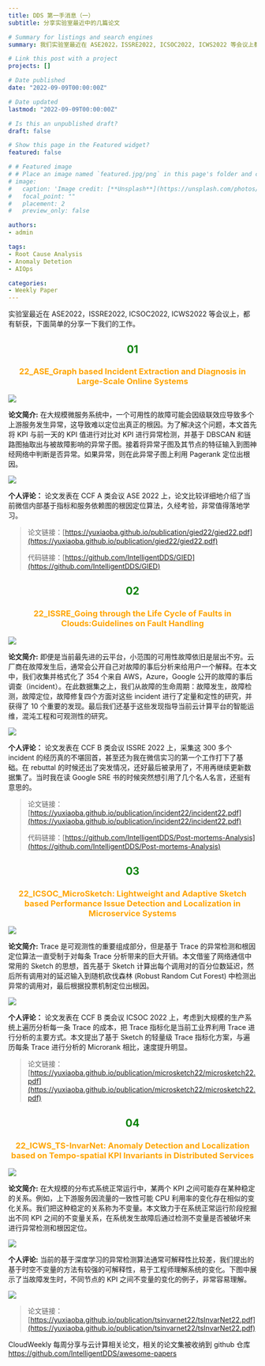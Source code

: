 ```yaml
---
title: DDS 第一手消息（一）
subtitle: 分享实验室最近中的几篇论文

# Summary for listings and search engines
summary: 我们实验室最近在 ASE2022，ISSRE2022, ICSOC2022, ICWS2022 等会议上都有斩获，本文绝对是全网第一手消息。下面简单的介绍一下我们的工作，有兴趣的同学可以下载预览版的论文详细看看。

# Link this post with a project
projects: []

# Date published
date: "2022-09-09T00:00:00Z"

# Date updated
lastmod: "2022-09-09T00:00:00Z"

# Is this an unpublished draft?
draft: false

# Show this page in the Featured widget?
featured: false

# # Featured image
# # Place an image named `featured.jpg/png` in this page's folder and customize its options here.
# image:
#   caption: 'Image credit: [**Unsplash**](https://unsplash.com/photos/CpkOjOcXdUY)'
#   focal_point: ""
#   placement: 2
#   preview_only: false

authors:
- admin

tags:
- Root Cause Analysis
- Anomaly Detetion
- AIOps

categories:
- Weekly Paper
---
```


实验室最近在 ASE2022，ISSRE2022, ICSOC2022, ICWS2022 等会议上，都有斩获，下面简单的分享一下我们的工作。

## <center> <font color=#00800>01</font></center>

### <center><font color=#FFA500>22_ASE_Graph based Incident Extraction and Diagnosis in Large-Scale Online Systems</font></center>

![](./gied1.jpg)

**论文简介:** 在大规模微服务系统中，一个可用性的故障可能会因级联效应导致多个上游服务发生异常，这导致难以定位出真正的根因。为了解决这个问题，本文首先将 KPI 与前一天的 KPI 值进行对比对 KPI 进行异常检测，并基于 DBSCAN 和链路图抽取出与被故障影响的异常子图。接着将异常子图及其节点的特征输入到图神经网络中判断是否异常。如果异常，则在此异常子图上利用 Pagerank 定位出根因。

![](./gied.jpg)

**个人评论：** 论文发表在 CCF A 类会议 ASE 2022 上，论文比较详细地介绍了当前微信内部基于指标和服务依赖图的根因定位算法，久经考验，非常值得落地学习。

> 论文链接：[https://yuxiaoba.github.io/publication/gied22/gied22.pdf](https://yuxiaoba.github.io/publication/gied22/gied22.pdf)
> 
> 代码链接：[https://github.com/IntelligentDDS/GIED](https://github.com/IntelligentDDS/GIED)

## <center> <font color=#00800>02</font></center>

### <center><font color=#FFA500>22_ISSRE_Going through the Life Cycle of Faults in Clouds:Guidelines on Fault Handling</font></center>

![](./incident1.jpg)

**论文简介:** 即便是当前最先进的云平台，小范围的可用性故障依旧是层出不穷。云厂商在故障发生后，通常会公开自己对故障的事后分析来给用户一个解释。在本文中，我们收集并格式化了 354 个来自 AWS，Azure，Google 公开的故障的事后调查（incident）。在此数据集之上，我们从故障的生命周期：故障发生，故障检测，故障定位，故障修复四个方面对这些 incident 进行了定量和定性的研究，并获得了 10 个重要的发现。最后我们还基于这些发现指导当前云计算平台的智能运维，混沌工程和可观测性的研究。

![](./incident.jpg)

**个人评论：** 论文发表在 CCF B 类会议 ISSRE 2022 上，采集这 300 多个 incident 的经历真的不堪回首，甚至还为我在微信实习的第一个工作打下了基础。在 rebuttal 的时候还出了突发情况，还好最后被录用了，不用再继续更新数据集了。当时我在读 Google SRE 书的时候突然想引用了几个名人名言，还挺有意思的。

> 论文链接：[https://yuxiaoba.github.io/publication/incident22/incident22.pdf](https://yuxiaoba.github.io/publication/incident22/incident22.pdf)
> 
> 代码链接：[https://github.com/IntelligentDDS/Post-mortems-Analysis](https://github.com/IntelligentDDS/Post-mortems-Analysis)

## <center> <font color=#00800>03</font></center>

### <center><font color=#FFA500>22_ICSOC_MicroSketch: Lightweight and Adaptive Sketch based Performance Issue Detection and Localization in Microservice Systems</font></center>

![](./microsketch1.jpg)

**论文简介:** Trace 是可观测性的重要组成部分，但是基于 Trace 的异常检测和根因定位算法一直受制于对每条 Trace 分析带来的巨大开销。本文借鉴了网络通信中常用的 Sketch 的思想，首先基于 Sketch 计算出每个调用对的百分位数延迟，然后所有调用对的延迟输入到随机砍伐森林 (Robust Random Cut Forest) 中检测出异常的调用对，最后根据投票机制定位出根因。

![](./microsketch.jpg) 

**个人评论：** 论文发表在 CCF B 类会议 ICSOC 2022 上，考虑到大规模的生产系统上遍历分析每一条 Trace 的成本，把 Trace 指标化是当前工业界利用 Trace 进行分析的主要方式。本文提出了基于 Sketch 的轻量级 Trace 指标化方案，与遍历每条 Trace 进行分析的 Microrank 相比，速度提升明显。

> 论文链接：[https://yuxiaoba.github.io/publication/microsketch22/microsketch22.pdf](https://yuxiaoba.github.io/publication/microsketch22/microsketch22.pdf)


## <center> <font color=#00800>04</font></center>

### <center><font color=#FFA500>22_ICWS_TS-InvarNet: Anomaly Detection and Localization based on Tempo-spatial KPI Invariants in Distributed Services</font></center>

![](./tsnet1.jpg)

**论文简介:** 在大规模的分布式系统正常运行中，某两个 KPI 之间可能存在某种稳定的关系。例如，上下游服务因流量的一致性可能 CPU 利用率的变化存在相似的变化关系。我们把这种稳定的关系称为不变量。本文致力于在系统正常运行阶段挖掘出不同 KPI 之间的不变量关系，在系统发生故障后通过检测不变量是否被破坏来进行异常检测和根因定位。

![](./tsnet.jpg) 

**个人评论:** 当前的基于深度学习的异常检测算法通常可解释性比较差，我们提出的基于时空不变量的方法有较强的可解释性，易于工程师理解系统的变化。下图中展示了当故障发生时，不同节点的 KPI 之间不变量的变化的例子，非常容易理解。

![](./tsnet2.jpg) 

> 论文链接：[https://yuxiaoba.github.io/publication/tsinvarnet22/tsInvarNet22.pdf](https://yuxiaoba.github.io/publication/tsinvarnet22/tsInvarNet22.pdf)

CloudWeekly 每周分享与云计算相关论文，相关的论文集被收纳到 github 仓库 https://github.com/IntelligentDDS/awesome-papers